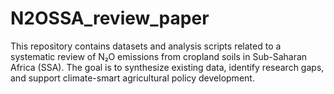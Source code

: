 # N2OSSA_review_paper
This repository contains datasets and analysis scripts related to a systematic review of N₂O emissions from cropland soils in Sub-Saharan Africa (SSA). The goal is to synthesize existing data, identify research gaps, and support climate-smart agricultural policy development.
